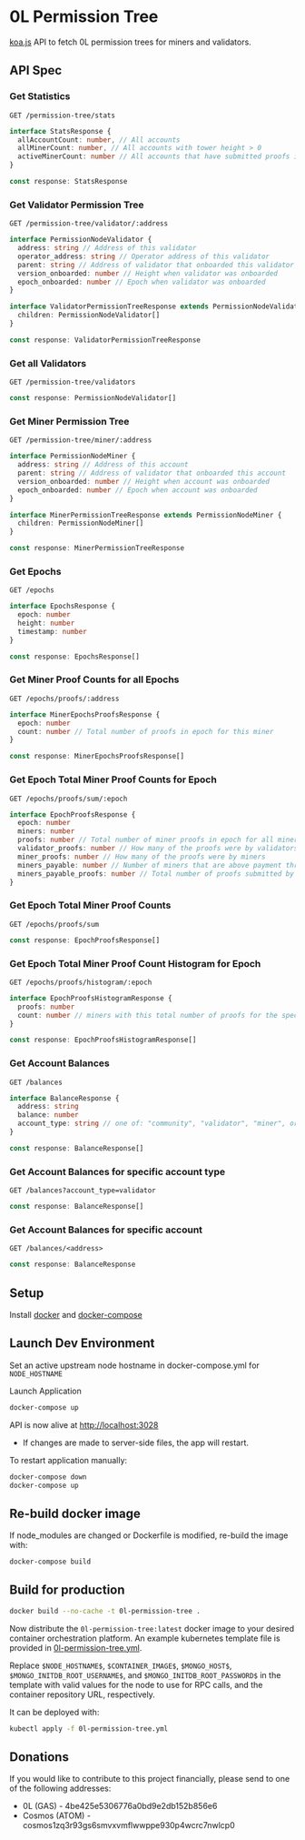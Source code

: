 # 0L Permission Tree

[koa.js](https://koajs.com/) API to fetch 0L permission trees for miners and validators.

## API Spec

### Get Statistics

`GET /permission-tree/stats`

```typescript
interface StatsResponse {
  allAccountCount: number, // All accounts
  allMinerCount: number, // All accounts with tower height > 0
  activeMinerCount: number // All accounts that have submitted proofs in current epoch
}

const response: StatsResponse
```

### Get Validator Permission Tree

`GET /permission-tree/validator/:address`

```typescript
interface PermissionNodeValidator {
  address: string // Address of this validator
  operator_address: string // Operator address of this validator
  parent: string // Address of validator that onboarded this validator
  version_onboarded: number // Height when validator was onboarded
  epoch_onboarded: number // Epoch when validator was onboarded
}

interface ValidatorPermissionTreeResponse extends PermissionNodeValidator {
  children: PermissionNodeValidator[]
}

const response: ValidatorPermissionTreeResponse
```

### Get all Validators

`GET /permission-tree/validators`

```typescript
const response: PermissionNodeValidator[]
```

### Get Miner Permission Tree

`GET /permission-tree/miner/:address`

```typescript
interface PermissionNodeMiner {
  address: string // Address of this account
  parent: string // Address of validator that onboarded this account
  version_onboarded: number // Height when account was onboarded
  epoch_onboarded: number // Epoch when account was onboarded
}

interface MinerPermissionTreeResponse extends PermissionNodeMiner {
  children: PermissionNodeMiner[]
}

const response: MinerPermissionTreeResponse
```

### Get Epochs

`GET /epochs`

```typescript
interface EpochsResponse {
  epoch: number
  height: number
  timestamp: number
}

const response: EpochsResponse[]
```

### Get Miner Proof Counts for all Epochs

`GET /epochs/proofs/:address`

```typescript
interface MinerEpochsProofsResponse {
  epoch: number
  count: number // Total number of proofs in epoch for this miner
}

const response: MinerEpochsProofsResponse[]
```

### Get Epoch Total Miner Proof Counts for Epoch

`GET /epochs/proofs/sum/:epoch`

```typescript
interface EpochProofsResponse {
  epoch: number
  miners: number
  proofs: number // Total number of miner proofs in epoch for all miners
  validator_proofs: number // How many of the proofs were by validators
  miner_proofs: number // How many of the proofs were by miners
  miners_payable: number // Number of miners that are above payment threshold
  miners_payable_proofs: number // Total number of proofs submitted by miners that are above the payment threshold
}
```

### Get Epoch Total Miner Proof Counts

`GET /epochs/proofs/sum`

```typescript
const response: EpochProofsResponse[]
```

### Get Epoch Total Miner Proof Count Histogram for Epoch

`GET /epochs/proofs/histogram/:epoch`

```typescript
interface EpochProofsHistogramResponse {
  proofs: number
  count: number // miners with this total number of proofs for the specified epoch
}

const response: EpochProofsHistogramResponse[]
```

### Get Account Balances

`GET /balances`

```typescript
interface BalanceResponse {
  address: string
  balance: number
  account_type: string // one of: "community", "validator", "miner", or "basic
}

const response: BalanceResponse[]
```

### Get Account Balances for specific account type

`GET /balances?account_type=validator`

```typescript
const response: BalanceResponse[]
```

### Get Account Balances for specific account

`GET /balances/<address>`

```typescript
const response: BalanceResponse
```

## Setup

Install [docker](https://docs.docker.com/get-docker/) and [docker-compose](https://docs.docker.com/compose/install/)

## Launch Dev Environment

Set an active upstream node hostname in docker-compose.yml for `NODE_HOSTNAME`

Launch Application

```bash
docker-compose up
```

API is now alive at [http://localhost:3028](http://localhost:3028)

- If changes are made to server-side files, the app will restart.

To restart application manually:

```bash
docker-compose down
docker-compose up
```

## Re-build docker image

If node_modules are changed or Dockerfile is modified, re-build the image with:
```bash
docker-compose build
```

## Build for production

```bash
docker build --no-cache -t 0l-permission-tree .
```

Now distribute the `0l-permission-tree:latest` docker image to your desired container orchestration platform.
An example kubernetes template file is provided in [0l-permission-tree.yml](0l-permission-tree.yml).

Replace `$NODE_HOSTNAME$`, `$CONTAINER_IMAGE$`, `$MONGO_HOST$`, `$MONGO_INITDB_ROOT_USERNAME$`, and `$MONGO_INITDB_ROOT_PASSWORD$` in the template with valid values for the node to use for RPC calls, and the container repository URL, respectively.

It can be deployed with:

```bash
kubectl apply -f 0l-permission-tree.yml
```

## Donations

If you would like to contribute to this project financially, please send to one of the following addresses:

- 0L (GAS) - 4be425e5306776a0bd9e2db152b856e6
- Cosmos (ATOM) - cosmos1zq3r93gs6smvxvmflwwppe930p4wcrc7nwlcp0